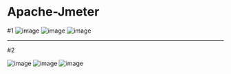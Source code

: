 # Apache-Jmeter
#1
![image](https://user-images.githubusercontent.com/115460002/196513777-f8b20619-8d87-42e7-81c5-e4ab7033291b.png)
![image](https://user-images.githubusercontent.com/115460002/196513882-84db9935-e791-4ac3-99c5-74ab96b0677c.png)
![image](https://user-images.githubusercontent.com/115460002/196513960-488f6ef9-fabd-4c67-a6a8-a8e4c9281a3d.png)
_______
#2

![image](https://user-images.githubusercontent.com/115460002/196517835-a980d038-6907-45ff-8cfa-19e04d6b2bbe.png)
![image](https://user-images.githubusercontent.com/115460002/196518028-72fabbb4-cc80-4ee0-bedb-c437fc135bc0.png)
![image](https://user-images.githubusercontent.com/115460002/196518846-b8f577e7-4ed9-4f35-bad5-37f774fdd597.png)


